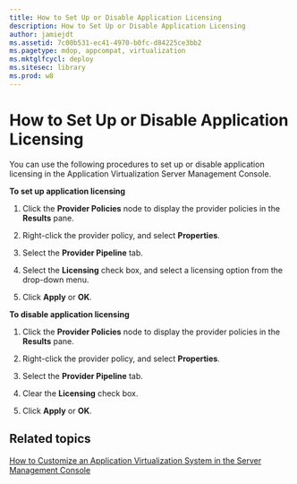 ```yaml
---
title: How to Set Up or Disable Application Licensing
description: How to Set Up or Disable Application Licensing
author: jamiejdt
ms.assetid: 7c00b531-ec41-4970-b0fc-d84225ce3bb2
ms.pagetype: mdop, appcompat, virtualization
ms.mktglfcycl: deploy
ms.sitesec: library
ms.prod: w8
---
```



# How to Set Up or Disable Application Licensing


You can use the following procedures to set up or disable application licensing in the Application Virtualization Server Management Console.

**To set up application licensing**

1.  Click the **Provider Policies** node to display the provider policies in the **Results** pane.

2.  Right-click the provider policy, and select **Properties**.

3.  Select the **Provider Pipeline** tab.

4.  Select the **Licensing** check box, and select a licensing option from the drop-down menu.

5.  Click **Apply** or **OK**.

**To disable application licensing**

1.  Click the **Provider Policies** node to display the provider policies in the **Results** pane.

2.  Right-click the provider policy, and select **Properties**.

3.  Select the **Provider Pipeline** tab.

4.  Clear the **Licensing** check box.

5.  Click **Apply** or **OK**.

## Related topics


[How to Customize an Application Virtualization System in the Server Management Console](how-to-customize-an-application-virtualization-system-in-the-server-management-console.md)

 

 





